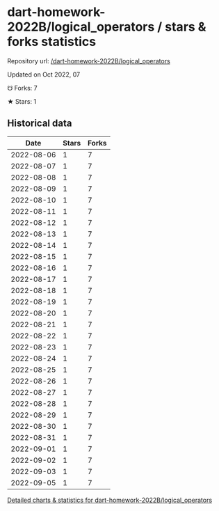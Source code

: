 # dart-homework-2022B/logical_operators / stars & forks statistics

Repository url: [/dart-homework-2022B/logical_operators](https://github.com/dart-homework-2022B/logical_operators)

Updated on Oct 2022, 07

☋ Forks: 7

★ Stars: 1

## Historical data
| Date | Stars | Forks |
|------|-------|-------|
| 2022-08-06 | 1 | 7 | 
| 2022-08-07 | 1 | 7 | 
| 2022-08-08 | 1 | 7 | 
| 2022-08-09 | 1 | 7 | 
| 2022-08-10 | 1 | 7 | 
| 2022-08-11 | 1 | 7 | 
| 2022-08-12 | 1 | 7 | 
| 2022-08-13 | 1 | 7 | 
| 2022-08-14 | 1 | 7 | 
| 2022-08-15 | 1 | 7 | 
| 2022-08-16 | 1 | 7 | 
| 2022-08-17 | 1 | 7 | 
| 2022-08-18 | 1 | 7 | 
| 2022-08-19 | 1 | 7 | 
| 2022-08-20 | 1 | 7 | 
| 2022-08-21 | 1 | 7 | 
| 2022-08-22 | 1 | 7 | 
| 2022-08-23 | 1 | 7 | 
| 2022-08-24 | 1 | 7 | 
| 2022-08-25 | 1 | 7 | 
| 2022-08-26 | 1 | 7 | 
| 2022-08-27 | 1 | 7 | 
| 2022-08-28 | 1 | 7 | 
| 2022-08-29 | 1 | 7 | 
| 2022-08-30 | 1 | 7 | 
| 2022-08-31 | 1 | 7 | 
| 2022-09-01 | 1 | 7 | 
| 2022-09-02 | 1 | 7 | 
| 2022-09-03 | 1 | 7 | 
| 2022-09-05 | 1 | 7 | 


[Detailed charts & statistics for dart-homework-2022B/logical_operators](https://reviewgithub.com/rep/dart-homework-2022B/logical_operators)
